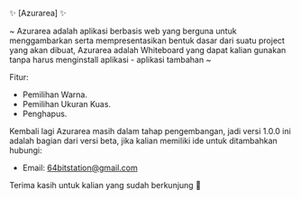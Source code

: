 ✨ [Azurarea] ✨

~ Azurarea adalah aplikasi berbasis web yang berguna untuk menggambarkan serta mempresentasikan bentuk dasar dari suatu project yang akan dibuat, Azurarea adalah Whiteboard yang dapat kalian gunakan tanpa harus menginstall aplikasi - aplikasi tambahan ~

Fitur:
- Pemilihan Warna.
- Pemilihan Ukuran Kuas.
- Penghapus.

Kembali lagi Azurarea masih dalam tahap pengembangan, jadi versi 1.0.0 ini adalah bagian dari versi beta, jika kalian memiliki ide untuk ditambahkan hubungi:
- Email: 64bitstation@gmail.com

Terima kasih untuk kalian yang sudah berkunjung 🙌